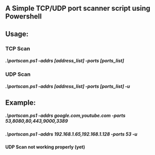 ## A Simple TCP/UDP port scanner script using Powershell


## Usage:
### TCP Scan
##### .\portscan.ps1 -addrs [address_list] -ports [ports_list]

### UDP Scan
##### .\portscan.ps1 -addrs [address_list] -ports [ports_list] -u


## Example:
##### .\portscan.ps1 -addrs google.com,youtube.com -ports 53,8080,80,443,9000,3389
##### .\portscan.ps1 -addrs 192.168.1.65,192.168.1.128 -ports 53 -u

#### UDP Scan not working properly (yet)
